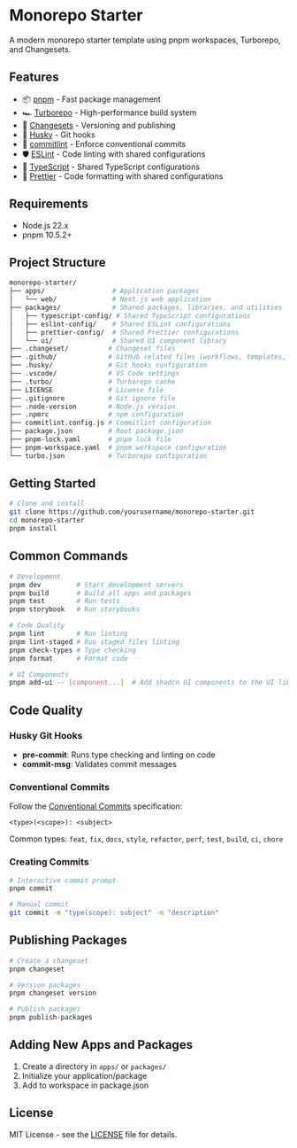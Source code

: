 # Monorepo Starter

A modern monorepo starter template using pnpm workspaces, Turborepo, and Changesets.

## Features

- 📦 [pnpm](https://pnpm.io/) - Fast package management
- 🏎️ [Turborepo](https://turbo.build/) - High-performance build system
- 🚢 [Changesets](https://github.com/changesets/changesets) - Versioning and publishing
- 🧹 [Husky](https://typicode.github.io/husky/) - Git hooks
- 📝 [commitlint](https://commitlint.js.org/) - Enforce conventional commits
- 🛡️ [ESLint](https://eslint.org/) - Code linting with shared configurations
- 🔄 [TypeScript](https://www.typescriptlang.org/) - Shared TypeScript configurations
- 🎨 [Prettier](https://prettier.io/) - Code formatting with shared configurations

## Requirements

- Node.js 22.x
- pnpm 10.5.2+

## Project Structure

```bash
monorepo-starter/
├── apps/                 # Application packages
│   └── web/              # Next.js web application
├── packages/             # Shared packages, libraries, and utilities
│   ├── typescript-config/ # Shared TypeScript configurations
│   ├── eslint-config/    # Shared ESLint configurations
│   ├── prettier-config/  # Shared Prettier configurations
│   └── ui/               # Shared UI component library
├── .changeset/          # Changeset files
├── .github/             # GitHub related files (workflows, templates, etc.)
├── .husky/              # Git hooks configuration
├── .vscode/             # VS Code settings
├── .turbo/              # Turborepo cache
├── LICENSE              # License file
├── .gitignore           # Git ignore file
├── .node-version        # Node.js version
├── .npmrc               # npm configuration
├── commitlint.config.js # Commitlint configuration
├── package.json         # Root package.json
├── pnpm-lock.yaml       # pnpm lock file
├── pnpm-workspace.yaml  # pnpm workspace configuration
└── turbo.json           # Turborepo configuration
```

## Getting Started

```bash
# Clone and install
git clone https://github.com/yourusername/monorepo-starter.git
cd monorepo-starter
pnpm install
```

## Common Commands

```bash
# Development
pnpm dev         # Start development servers
pnpm build       # Build all apps and packages
pnpm test        # Run tests
pnpm storybook   # Run storybooks

# Code Quality
pnpm lint        # Run linting
pnpm lint-staged # Run staged files linting
pnpm check-types # Type checking
pnpm format      # Format code

# UI Components
pnpm add-ui -- [component...]  # Add shadcn UI components to the UI library
```

## Code Quality

### Husky Git Hooks

- **pre-commit**: Runs type checking and linting on code
- **commit-msg**: Validates commit messages

### Conventional Commits

Follow the [Conventional Commits](https://www.conventionalcommits.org/) specification:

```
<type>(<scope>): <subject>
```

Common types: `feat`, `fix`, `docs`, `style`, `refactor`, `perf`, `test`, `build`, `ci`, `chore`

### Creating Commits

```bash
# Interactive commit prompt
pnpm commit

# Manual commit
git commit -m "type(scope): subject" -m "description"
```

## Publishing Packages

```bash
# Create a changeset
pnpm changeset

# Version packages
pnpm changeset version

# Publish packages
pnpm publish-packages
```

## Adding New Apps and Packages

1. Create a directory in `apps/` or `packages/`
2. Initialize your application/package
3. Add to workspace in package.json

## License

MIT License - see the [LICENSE](./LICENSE) file for details.
